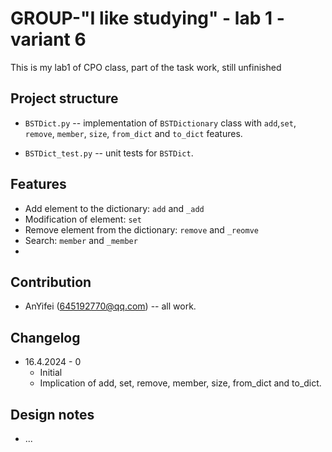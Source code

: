 # GROUP-"I like studying" - lab 1 - variant 6

This is my lab1 of CPO class, part of the task work, still unfinished


## Project structure

- `BSTDict.py` -- implementation of `BSTDictionary` class with `add`,`set`, `remove`, `member`, `size`, `from_dict` and `to_dict` features.

- `BSTDict_test.py` -- unit tests for `BSTDict`.

## Features

- Add element to the dictionary: `add` and `_add`
- Modification of element: `set`
- Remove element from the dictionary: `remove` and `_reomve`
- Search: `member` and `_member`
- 

## Contribution

- AnYifei (645192770@qq.com) -- all work.

## Changelog


- 16.4.2024 - 0
  - Initial
  - Implication of add, set, remove, member, size, from_dict and to_dict.

## Design notes

- ...
